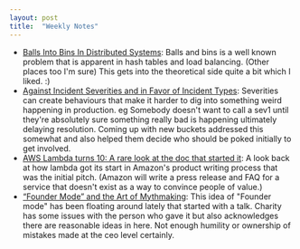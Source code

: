 ```yaml
---
layout: post
title:  "Weekly Notes"
---
```


* [Balls Into Bins In Distributed Systems](https://brooker.co.za/blog/2018/01/01/balls-into-bins.html): Balls and bins is a well known problem that is apparent in hash tables and load balancing. (Other places too I'm sure) This gets into the theoretical side quite a bit which I liked. :)
* [Against Incident Severities and in Favor of Incident Types](https://www.honeycomb.io/blog/against-incident-severities-favor-incident-types): Severities can create behaviours that make it harder to dig into something weird happening in production. eg Somebody doesn't want to call a sev1 until they're absolutely sure something really bad is happening ultimately delaying resolution. Coming up with new buckets addressed this somewhat and also helped them decide who should be poked initially to get involved.
* [AWS Lambda turns 10: A rare look at the doc that started it](https://www.allthingsdistributed.com/2024/11/aws-lambda-turns-10-a-rare-look-at-the-doc-that-started-it.html?utm_campaign=inbound&utm_source=rss): A look back at how lambda got its start in Amazon's product writing process that was the initial pitch. (Amazon will write a press release and FAQ for a service that doesn't exist as a way to convince people of value.)
* [“Founder Mode” and the Art of Mythmaking](https://charity.wtf/2024/12/17/founder-mode-and-the-art-of-mythmaking/): This idea of "Founder mode" has been floating around lately that started with a talk. Charity has some issues with the person who gave it but also acknowledges there are reasonable ideas in here. Not enough humility or ownership of mistakes made at the ceo level certainly.